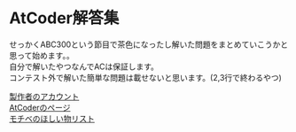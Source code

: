 # AtCoder解答集

せっかくABC300という節目で茶色になったし解いた問題をまとめていこうかと思って始めます。。  
自分で解いたやつなんでACは保証します。  
コンテスト外で解いた簡単な問題は載せないと思います。(2,3行で終わるやつ)  

[製作者のアカウント](https://atcoder.jp/users/Kabocha13)  
[AtCoderのページ](https://atcoder.jp)  
[モチベのほしい物リスト](https://www.amazon.jp/hz/wishlist/ls/1ORNKJ5C1BBB3?ref_=wl_share)
